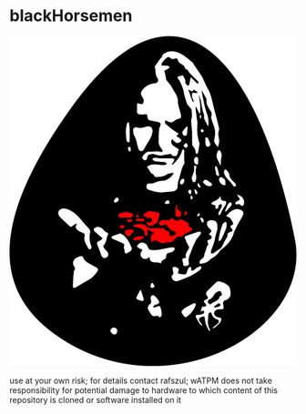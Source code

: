 blackHorsemen
=============

![merot](https://raw.githubusercontent.com/noviceapp-com/blackHorsemen/master/images/merotposter.png)

use at your own risk; for details contact rafszul; wATPM does not take responsibility for potential damage to hardware to which content of this repository is cloned or software installed on it
